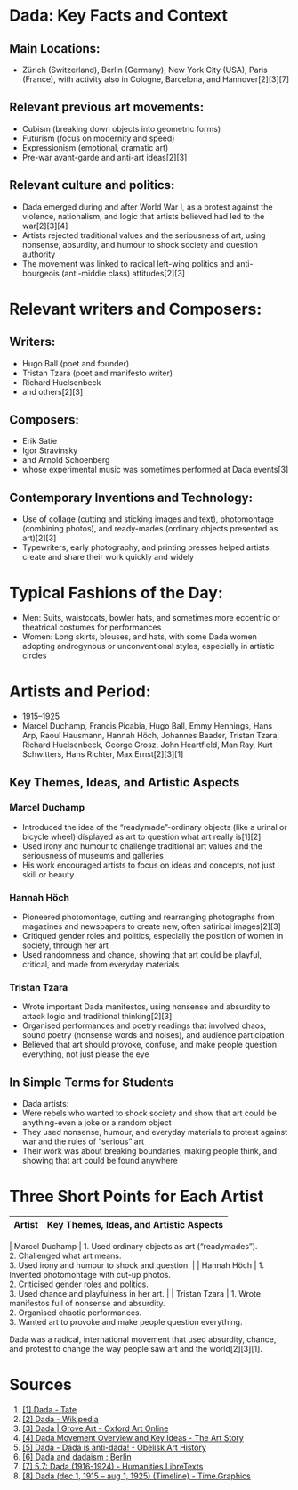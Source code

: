 # Dada: Key Facts and Context

## Main Locations: 
- Zürich (Switzerland), Berlin (Germany), New York City (USA), Paris (France), with activity also in Cologne, Barcelona, and Hannover[2][3][7]

## Relevant previous art movements: 
- Cubism (breaking down objects into geometric forms)
- Futurism (focus on modernity and speed)
- Expressionism (emotional, dramatic art)
- Pre-war avant-garde and anti-art ideas[2][3]

## Relevant culture and politics: 
- Dada emerged during and after World War I, as a protest against the violence, nationalism, and logic that artists believed had led to the war[2][3][4]
- Artists rejected traditional values and the seriousness of art, using nonsense, absurdity, and humour to shock society and question authority
- The movement was linked to radical left-wing politics and anti-bourgeois (anti-middle class) attitudes[2][3]

# Relevant writers and Composers:

 
## Writers:
- Hugo Ball (poet and founder)
- Tristan Tzara (poet and manifesto writer)
- Richard Huelsenbeck
- and others[2][3]

## Composers:
- Erik Satie
- Igor Stravinsky
- and Arnold Schoenberg
- whose experimental music was sometimes performed at Dada events[3]

## Contemporary Inventions and Technology: 
- Use of collage (cutting and sticking images and text), photomontage (combining photos), and ready-mades (ordinary objects presented as art)[2][3]
- Typewriters, early photography, and printing presses helped artists create and share their work quickly and widely

# Typical Fashions of the Day: 
- Men: Suits, waistcoats, bowler hats, and sometimes more eccentric or theatrical costumes for performances
- Women:  Long skirts, blouses, and hats, with some Dada women adopting androgynous or unconventional styles, especially in artistic circles


# Artists and Period:  
- 1915–1925  
- Marcel Duchamp, Francis Picabia, Hugo Ball, Emmy Hennings, Hans Arp, Raoul Hausmann, Hannah Höch, Johannes Baader, Tristan Tzara, Richard Huelsenbeck, George Grosz, John Heartfield, Man Ray, Kurt Schwitters, Hans Richter, Max Ernst[2][3][1]



## Key Themes, Ideas, and Artistic Aspects

### Marcel Duchamp

- Introduced the idea of the “readymade”-ordinary objects (like a urinal or bicycle wheel) displayed as art to question what art really is[1][2]
- Used irony and humour to challenge traditional art values and the seriousness of museums and galleries
- His work encouraged artists to focus on ideas and concepts, not just skill or beauty

### Hannah Höch

- Pioneered photomontage, cutting and rearranging photographs from magazines and newspapers to create new, often satirical images[2][3]
- Critiqued gender roles and politics, especially the position of women in society, through her art
- Used randomness and chance, showing that art could be playful, critical, and made from everyday materials

### Tristan Tzara

- Wrote important Dada manifestos, using nonsense and absurdity to attack logic and traditional thinking[2][3]
- Organised performances and poetry readings that involved chaos, sound poetry (nonsense words and noises), and audience participation
- Believed that art should provoke, confuse, and make people question everything, not just please the eye



## In Simple Terms for Students

- Dada artists:
- Were rebels who wanted to shock society and show that art could be anything-even a joke or a random object
- They used nonsense, humour, and everyday materials to protest against war and the rules of “serious” art
- Their work was about breaking boundaries, making people think, and showing that art could be found anywhere



# Three Short Points for Each Artist

| Artist             | Key Themes, Ideas, and Artistic Aspects                                                                                         |
|--|-|
| 
Marcel Duchamp
 | 1. Used ordinary objects as art (“readymades”). <br> 2. Challenged what art means. <br> 3. Used irony and humour to shock and question. |
| 
Hannah Höch
    | 1. Invented photomontage with cut-up photos. <br> 2. Criticised gender roles and politics. <br> 3. Used chance and playfulness in her art. |
| 
Tristan Tzara
  | 1. Wrote manifestos full of nonsense and absurdity. <br> 2. Organised chaotic performances. <br> 3. Wanted art to provoke and make people question everything. |



Dada was a radical, international movement that used absurdity, chance, and protest to change the way people saw art and the world[2][3][1].

# Sources
1. [[1] Dada - Tate](https://www.tate.org.uk/art/art-terms/d/dada)
2. [[2] Dada - Wikipedia](https://en.wikipedia.org/wiki/Dada)
3. [[3] Dada | Grove Art - Oxford Art Online](https://www.oxfordartonline.com/groveart/display/10.1093/gao/9781884446054.001.0001/oao-9781884446054-e-7000021094)
4. [[4] Dada Movement Overview and Key Ideas - The Art Story](https://www.theartstory.org/movement/dada/)
5. [[5] Dada - Dada is anti-dada! - Obelisk Art History](https://www.arthistoryproject.com/timeline/modernism/dada/)
6. [[6] Dada and dadaism : Berlin](https://www.dadart.com/dadaism/dada/022-dada-berlin.html)
7. [[7] 5.7: Dada (1916-1924) - Humanities LibreTexts](https://human.libretexts.org/Bookshelves/Art/A_World_Perspective_of_Art_History:_1400CE_to_the_21st_Century_(Gustlin_and_Gustlin)/05:_A_World_in_Turmoil_(1900-1940)/5.07:_Dada_(1916-1924))
8. [[8] Dada (dec 1, 1915 – aug 1, 1925) (Timeline) - Time.Graphics](https://time.graphics/period/2646638)

